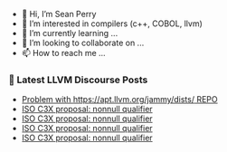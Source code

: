 - 👋 Hi, I’m Sean Perry
- 👀 I’m interested in compilers (c++, COBOL, llvm)
- 🌱 I’m currently learning ...
- 💞️ I’m looking to collaborate on ...
- 📫 How to reach me ...

<!---
s66perry/s66perry is a ✨ special ✨ repository because its `README.md` (this file) appears on your GitHub profile.
You can click the Preview link to take a look at your changes.
--->
### 📕 Latest LLVM Discourse Posts

<!-- DISCOURSE-LLVM:START -->
- [Problem with https://apt.llvm.org/jammy/dists/ REPO](https://discourse.llvm.org/t/problem-with-https-apt-llvm-org-jammy-dists-repo/64190#post_4)
- [ISO C3X proposal: nonnull qualifier](https://discourse.llvm.org/t/iso-c3x-proposal-nonnull-qualifier/59269?page=3#post_47)
- [ISO C3X proposal: nonnull qualifier](https://discourse.llvm.org/t/iso-c3x-proposal-nonnull-qualifier/59269?page=3#post_46)
- [ISO C3X proposal: nonnull qualifier](https://discourse.llvm.org/t/iso-c3x-proposal-nonnull-qualifier/59269?page=3#post_45)
- [ISO C3X proposal: nonnull qualifier](https://discourse.llvm.org/t/iso-c3x-proposal-nonnull-qualifier/59269?page=3#post_44)
<!-- DISCOURSE-LLVM:END -->
